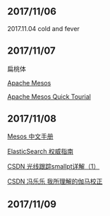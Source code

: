 ## 2017/11/06

2017.11.04 cold and fever

## 2017/11/07

扁桃体

[Apache Mesos](http://mesos.apache.org/)

[Apache Mesos Quick Tourial](https://www.ctolib.com/docs-Apache-Mesos-c-172996.html)

## 2017/11/08

[Mesos 中文手册](https://www.gitbook.com/book/mesos-cn/mesos-cn/details)

[ElasticSearch 权威指南](https://www.gitbook.com/book/fuxiaopang/learnelasticsearch/details)

[CSDN 光线跟踪smallpt详解（1）](http://blog.csdn.net/a380880304/article/details/69681128)

[CSDN 冯乐乐 我所理解的伽马校正](http://blog.csdn.net/candycat1992/article/details/46228771)

## 2017/11/09

[]()



